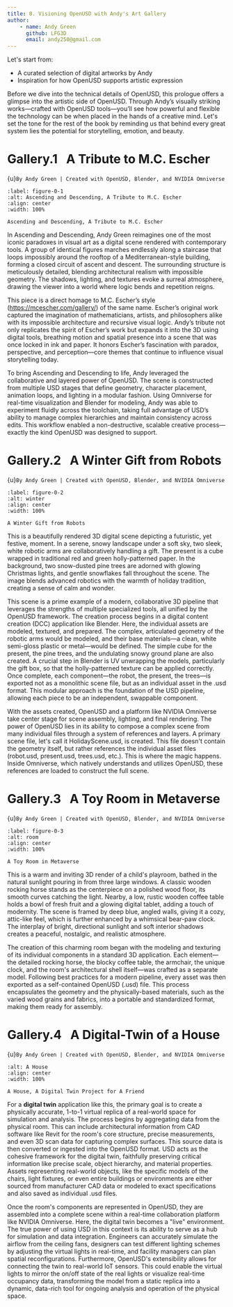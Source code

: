 ```yaml
---
title: 0. Visioning OpenUSD with Andy's Art Gallery
author: 
    - name: Andy Green
      github: LFG3D
      email: andy250@gmail.com
---
```

Let's start from:
  - A curated selection of digital artworks by Andy
  - Inspiration for how OpenUSD supports artistic expression

<!-- +++ {"part": "abstract"} -->
Before we dive into the technical details of OpenUSD, this prologue offers a glimpse into the artistic side of OpenUSD. Through Andy’s visually striking works—crafted with OpenUSD tools—you’ll see how powerful and flexible the technology can be when placed in the hands of a creative mind. Let's set the tone for the rest of the book by reminding us that behind every great system lies the potential for storytelling, emotion, and beauty.
<!-- +++ -->

# Gallery.1 $~$ A Tribute to M.C. Escher
{u}`By Andy Green | Created with OpenUSD, Blender, and NVIDIA Omniverse`

```{figure} ./images/0/image2.png
:label: figure-0-1
:alt: Ascending and Descending, A Tribute to M.C. Escher
:align: center
:width: 100%

Ascending and Descending, A Tribute to M.C. Escher
```
In Ascending and Descending, Andy Green reimagines one of the most iconic paradoxes in visual art as a digital scene rendered with contemporary tools. A group of identical figures marches endlessly along a staircase that loops impossibly around the rooftop of a Mediterranean-style building, forming a closed circuit of ascent and descent. The surrounding structure is meticulously detailed, blending architectural realism with impossible geometry. The shadows, lighting, and textures evoke a surreal atmosphere, drawing the viewer into a world where logic bends and repetition reigns.

This piece is a direct homage to M.C. Escher’s style (https://mcescher.com/gallery/) of the same name. Escher’s original work captured the imagination of mathematicians, artists, and philosophers alike with its impossible architecture and recursive visual logic. Andy’s tribute not only replicates the spirit of Escher’s work but expands it into the 3D using digital tools, breathing motion and spatial presence into a scene that was once locked in ink and paper. It honors Escher’s fascination with paradox, perspective, and perception—core themes that continue to influence visual storytelling today.

To bring Ascending and Descending to life, Andy leveraged the collaborative and layered power of OpenUSD. The scene is constructed from multiple USD stages that define geometry, character placement, animation loops, and lighting in a modular fashion. Using Omniverse for real-time visualization and Blender for modeling, Andy was able to experiment fluidly across the toolchain, taking full advantage of USD’s ability to manage complex hierarchies and maintain consistency across edits. This workflow enabled a non-destructive, scalable creative process—exactly the kind OpenUSD was designed to support.

# Gallery.2 $~$ A Winter Gift from Robots
{u}`By Andy Green | Created with OpenUSD, Blender, and NVIDIA Omniverse`

```{figure} ./images/0/image5.png
:label: figure-0-2
:alt: winter
:align: center
:width: 100%

A Winter Gift from Robots
```

This is a beautifully rendered 3D digital scene depicting a futuristic, yet festive, moment. In a serene, snowy landscape under a soft sky, two sleek, white robotic arms are collaboratively handling a gift. The present is a cube wrapped in traditional red and green holly-patterned paper. In the background, two snow-dusted pine trees are adorned with glowing Christmas lights, and gentle snowflakes fall throughout the scene. The image blends advanced robotics with the warmth of holiday tradition, creating a sense of calm and wonder.

This scene is a prime example of a modern, collaborative 3D pipeline that leverages the strengths of multiple specialized tools, all unified by the OpenUSD framework. The creation process begins in a digital content creation (DCC) application like Blender. Here, the individual assets are modeled, textured, and prepared. The complex, articulated geometry of the robotic arms would be modeled, and their base materials—a clean, white semi-gloss plastic or metal—would be defined. The simple cube for the present, the pine trees, and the undulating snowy ground plane are also created. A crucial step in Blender is UV unwrapping the models, particularly the gift box, so that the holly-patterned texture can be applied correctly. Once complete, each component—the robot, the present, the trees—is exported not as a monolithic scene file, but as an individual asset in the .usd format. This modular approach is the foundation of the USD pipeline, allowing each piece to be an independent, swappable component.

With the assets created, OpenUSD and a platform like NVIDIA Omniverse take center stage for scene assembly, lighting, and final rendering. The power of OpenUSD lies in its ability to compose a complex scene from many individual files through a system of references and layers. A primary scene file, let's call it HolidayScene.usd, is created. This file doesn't contain the geometry itself, but rather references the individual asset files (robot.usd, present.usd, trees.usd, etc.). This is where the magic happens. Inside Omniverse, which natively understands and utilizes OpenUSD, these references are loaded to construct the full scene.

# Gallery.3 $~$ A Toy Room in Metaverse
{u}`By Andy Green | Created with OpenUSD, Blender, and NVIDIA Omniverse`

```{figure} ./images/0/image6.png
:label: figure-0-3
:alt: room
:align: center
:width: 100%

A Toy Room in Metaverse
```
This is a warm and inviting 3D render of a child's playroom, bathed in the natural sunlight pouring in from three large windows. A classic wooden rocking horse stands as the centerpiece on a polished wood floor, its smooth curves catching the light. Nearby, a low, rustic wooden coffee table holds a bowl of fresh fruit and a glowing digital tablet, adding a touch of modernity. The scene is framed by deep blue, angled walls, giving it a cozy, attic-like feel, which is further enhanced by a whimsical bear-paw clock. The interplay of bright, directional sunlight and soft interior shadows creates a peaceful, nostalgic, and realistic atmosphere.

The creation of this charming room began with the modeling and texturing of its individual components in a standard 3D application. Each element—the detailed rocking horse, the blocky coffee table, the armchair, the unique clock, and the room's architectural shell itself—was crafted as a separate model. Following best practices for a modern pipeline, every asset was then exported as a self-contained OpenUSD (.usd) file. This process encapsulates the geometry and the physically-based materials, such as the varied wood grains and fabrics, into a portable and standardized format, making them ready for assembly.

# Gallery.4 $~$ A Digital-Twin of a House
{u}`By Andy Green | Created with OpenUSD, Blender, and NVIDIA Omniverse`

```{figure} ./images/0/image3.png
:alt: A House
:align: center
:width: 100%

A House, A Digital Twin Project for A Friend
```
For a **digital twin** application like this, the primary goal is to create a physically accurate, 1-to-1 virtual replica of a real-world space for simulation and analysis. The process begins by aggregating data from the physical room. This can include architectural information from CAD software like Revit for the room's core structure, precise measurements, and even 3D scan data for capturing complex surfaces. This source data is then converted or ingested into the OpenUSD format. USD acts as the cohesive framework for the digital twin, faithfully preserving critical information like precise scale, object hierarchy, and material properties. Assets representing real-world objects, like the specific models of the chairs, light fixtures, or even entire buildings or environments are either sourced from manufacturer CAD data or modeled to exact specifications and also saved as individual .usd files.

Once the room's components are represented in OpenUSD, they are assembled into a complete scene within a real-time collaboration platform like NVIDIA Omniverse. Here, the digital twin becomes a "live" environment. The true power of using USD in this context is its ability to serve as a hub for simulation and data integration. Engineers can accurately simulate the airflow from the ceiling fans, designers can test different lighting schemes by adjusting the virtual lights in real-time, and facility managers can plan spatial reconfigurations. Furthermore, OpenUSD's extensibility allows for connecting the twin to real-world IoT sensors. This could enable the virtual lights to mirror the on/off state of the real lights or visualize real-time occupancy data, transforming the model from a static replica into a dynamic, data-rich tool for ongoing analysis and operation of the physical space.
